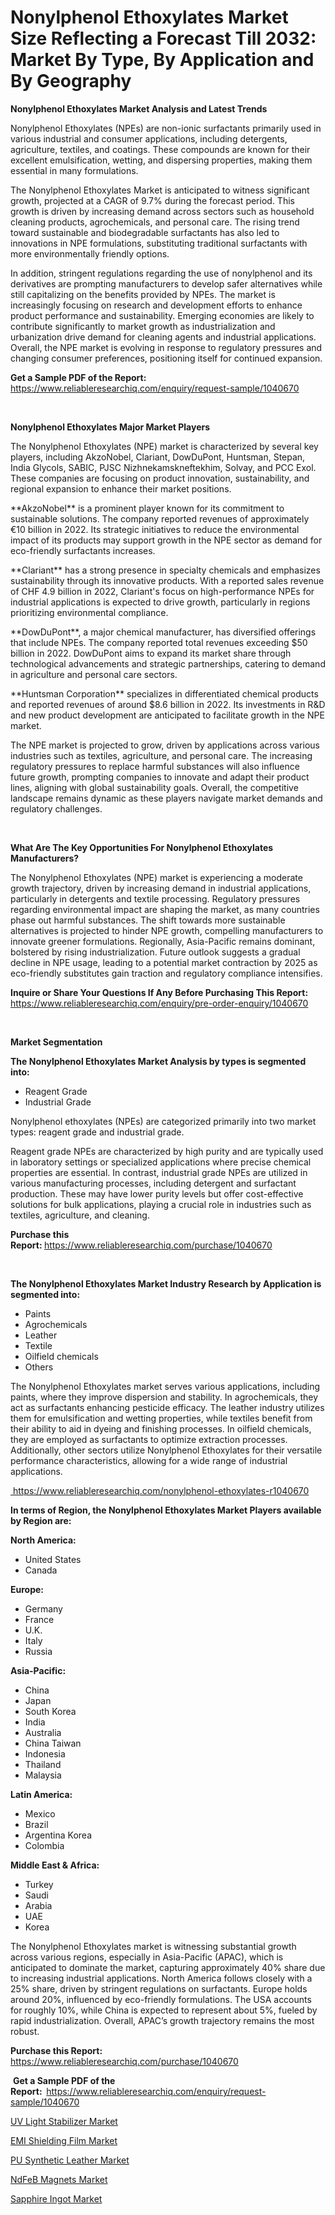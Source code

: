 <p><h1>Nonylphenol Ethoxylates Market Size Reflecting a Forecast Till 2032: Market By Type, By Application and By Geography</h1></p><p><strong>Nonylphenol Ethoxylates Market Analysis and Latest Trends</strong></p>
<p><p>Nonylphenol Ethoxylates (NPEs) are non-ionic surfactants primarily used in various industrial and consumer applications, including detergents, agriculture, textiles, and coatings. These compounds are known for their excellent emulsification, wetting, and dispersing properties, making them essential in many formulations.</p><p>The Nonylphenol Ethoxylates Market is anticipated to witness significant growth, projected at a CAGR of 9.7% during the forecast period. This growth is driven by increasing demand across sectors such as household cleaning products, agrochemicals, and personal care. The rising trend toward sustainable and biodegradable surfactants has also led to innovations in NPE formulations, substituting traditional surfactants with more environmentally friendly options.</p><p>In addition, stringent regulations regarding the use of nonylphenol and its derivatives are prompting manufacturers to develop safer alternatives while still capitalizing on the benefits provided by NPEs. The market is increasingly focusing on research and development efforts to enhance product performance and sustainability. Emerging economies are likely to contribute significantly to market growth as industrialization and urbanization drive demand for cleaning agents and industrial applications. Overall, the NPE market is evolving in response to regulatory pressures and changing consumer preferences, positioning itself for continued expansion.</p></p>
<p><strong>Get a Sample PDF of the Report:&nbsp;</strong> <a href="https://www.reliableresearchiq.com/enquiry/request-sample/1040670?utm_campaign=2226&utm_medium=2&utm_source=Github&utm_content=ia&utm_term=30012025&utm_id=nonylphenol-ethoxylates">https://www.reliableresearchiq.com/enquiry/request-sample/1040670</a></p>
<p>&nbsp;</p>
<p><strong>Nonylphenol Ethoxylates Major Market Players</strong></p>
<p><p>The Nonylphenol Ethoxylates (NPE) market is characterized by several key players, including AkzoNobel, Clariant, DowDuPont, Huntsman, Stepan, India Glycols, SABIC, PJSC Nizhnekamskneftekhim, Solvay, and PCC Exol. These companies are focusing on product innovation, sustainability, and regional expansion to enhance their market positions.</p><p>**AkzoNobel** is a prominent player known for its commitment to sustainable solutions. The company reported revenues of approximately €10 billion in 2022. Its strategic initiatives to reduce the environmental impact of its products may support growth in the NPE sector as demand for eco-friendly surfactants increases.</p><p>**Clariant** has a strong presence in specialty chemicals and emphasizes sustainability through its innovative products. With a reported sales revenue of CHF 4.9 billion in 2022, Clariant's focus on high-performance NPEs for industrial applications is expected to drive growth, particularly in regions prioritizing environmental compliance.</p><p>**DowDuPont**, a major chemical manufacturer, has diversified offerings that include NPEs. The company reported total revenues exceeding $50 billion in 2022. DowDuPont aims to expand its market share through technological advancements and strategic partnerships, catering to demand in agriculture and personal care sectors.</p><p>**Huntsman Corporation** specializes in differentiated chemical products and reported revenues of around $8.6 billion in 2022. Its investments in R&D and new product development are anticipated to facilitate growth in the NPE market.</p><p>The NPE market is projected to grow, driven by applications across various industries such as textiles, agriculture, and personal care. The increasing regulatory pressures to replace harmful substances will also influence future growth, prompting companies to innovate and adapt their product lines, aligning with global sustainability goals. Overall, the competitive landscape remains dynamic as these players navigate market demands and regulatory challenges.</p></p>
<p>&nbsp;</p>
<p><strong>What Are The Key Opportunities For Nonylphenol Ethoxylates Manufacturers?</strong></p>
<p><p>The Nonylphenol Ethoxylates (NPE) market is experiencing a moderate growth trajectory, driven by increasing demand in industrial applications, particularly in detergents and textile processing. Regulatory pressures regarding environmental impact are shaping the market, as many countries phase out harmful substances. The shift towards more sustainable alternatives is projected to hinder NPE growth, compelling manufacturers to innovate greener formulations. Regionally, Asia-Pacific remains dominant, bolstered by rising industrialization. Future outlook suggests a gradual decline in NPE usage, leading to a potential market contraction by 2025 as eco-friendly substitutes gain traction and regulatory compliance intensifies.</p></p>
<p><strong>Inquire or Share Your Questions If Any Before Purchasing This Report:</strong> <a href="https://www.reliableresearchiq.com/enquiry/pre-order-enquiry/1040670?utm_campaign=2226&utm_medium=2&utm_source=Github&utm_content=ia&utm_term=30012025&utm_id=nonylphenol-ethoxylates">https://www.reliableresearchiq.com/enquiry/pre-order-enquiry/1040670</a></p>
<p>&nbsp;</p>
<p><strong>Market Segmentation</strong></p>
<p><strong>The Nonylphenol Ethoxylates Market Analysis by types is segmented into:</strong></p>
<p><ul><li>Reagent Grade</li><li>Industrial Grade</li></ul></p>
<p><p>Nonylphenol ethoxylates (NPEs) are categorized primarily into two market types: reagent grade and industrial grade. </p><p>Reagent grade NPEs are characterized by high purity and are typically used in laboratory settings or specialized applications where precise chemical properties are essential. In contrast, industrial grade NPEs are utilized in various manufacturing processes, including detergent and surfactant production. These may have lower purity levels but offer cost-effective solutions for bulk applications, playing a crucial role in industries such as textiles, agriculture, and cleaning.</p></p>
<p><strong>Purchase this Report:&nbsp;</strong><a href="https://www.reliableresearchiq.com/purchase/1040670?utm_campaign=2226&utm_medium=2&utm_source=Github&utm_content=ia&utm_term=30012025&utm_id=nonylphenol-ethoxylates">https://www.reliableresearchiq.com/purchase/1040670</a></p>
<p>&nbsp;</p>
<p><strong>The Nonylphenol Ethoxylates Market Industry Research by Application is segmented into:</strong></p>
<p><ul><li>Paints</li><li>Agrochemicals</li><li>Leather</li><li>Textile</li><li>Oilfield chemicals</li><li>Others</li></ul></p>
<p><p>The Nonylphenol Ethoxylates market serves various applications, including paints, where they improve dispersion and stability. In agrochemicals, they act as surfactants enhancing pesticide efficacy. The leather industry utilizes them for emulsification and wetting properties, while textiles benefit from their ability to aid in dyeing and finishing processes. In oilfield chemicals, they are employed as surfactants to optimize extraction processes. Additionally, other sectors utilize Nonylphenol Ethoxylates for their versatile performance characteristics, allowing for a wide range of industrial applications.</p></p>
<p><a href="https://www.reliableresearchiq.com/nonylphenol-ethoxylates-r1040670?utm_campaign=2226&utm_medium=2&utm_source=Github&utm_content=ia&utm_term=30012025&utm_id=nonylphenol-ethoxylates">&nbsp;https://www.reliableresearchiq.com/nonylphenol-ethoxylates-r1040670</a></p>
<p><strong>In terms of Region, the Nonylphenol Ethoxylates Market Players available by Region are:</strong></p>
<p>
    <p> <strong> North America: </strong>
        <ul>
            <li>United States</li>
            <li>Canada</li>
        </ul>
        </p> 
    <p> <strong> Europe: </strong>
        <ul>
            <li>Germany</li>
            <li>France</li>
            <li>U.K.</li>
            <li>Italy</li>
            <li>Russia</li>
        </ul>
        </p> 
    <p> <strong> Asia-Pacific: </strong>
        <ul>
            <li>China</li>
            <li>Japan</li>
            <li>South Korea</li>
            <li>India</li>
            <li>Australia</li>
            <li>China Taiwan</li>
            <li>Indonesia</li>
            <li>Thailand</li>
            <li>Malaysia</li>
        </ul>
        </p> 
    <p> <strong> Latin America: </strong>
        <ul>
            <li>Mexico</li>
            <li>Brazil</li>
            <li>Argentina Korea</li>
            <li>Colombia</li>
        </ul>
        </p> 
    <p> <strong> Middle East & Africa: </strong>
        <ul>
            <li>Turkey</li>
            <li>Saudi</li>
            <li>Arabia</li>
            <li>UAE</li>
            <li>Korea</li>
        </ul>
    </p>
    </p>
<p><p>The Nonylphenol Ethoxylates market is witnessing substantial growth across various regions, especially in Asia-Pacific (APAC), which is anticipated to dominate the market, capturing approximately 40% share due to increasing industrial applications. North America follows closely with a 25% share, driven by stringent regulations on surfactants. Europe holds around 20%, influenced by eco-friendly formulations. The USA accounts for roughly 10%, while China is expected to represent about 5%, fueled by rapid industrialization. Overall, APAC’s growth trajectory remains the most robust.</p></p>
<p><strong>Purchase this Report: </strong><a href="https://www.reliableresearchiq.com/purchase/1040670?utm_campaign=2226&utm_medium=2&utm_source=Github&utm_content=ia&utm_term=30012025&utm_id=nonylphenol-ethoxylates">https://www.reliableresearchiq.com/purchase/1040670</a></p>
<p>&nbsp;<strong>Get a Sample PDF of the Report:&nbsp;&nbsp;</strong><a href="https://www.reliableresearchiq.com/enquiry/request-sample/1040670?utm_campaign=2226&utm_medium=2&utm_source=Github&utm_content=ia&utm_term=30012025&utm_id=nonylphenol-ethoxylates">https://www.reliableresearchiq.com/enquiry/request-sample/1040670</a></p>
<p><strong></strong></p>
<p><p><a href="https://github.com/ParvinKhatun77/Market-Research-Report-List-1/blob/main/uv-light-stabilizer-market.md?utm_campaign=2226&utm_medium=2&utm_source=Github&utm_content=ia&utm_term=30012025&utm_id=nonylphenol-ethoxylates">UV Light Stabilizer Market</a></p><p><a href="https://github.com/stephaniwo144/Market-Research-Report-List-1/blob/main/emi-shielding-film-market.md?utm_campaign=2226&utm_medium=2&utm_source=Github&utm_content=ia&utm_term=30012025&utm_id=nonylphenol-ethoxylates">EMI Shielding Film Market</a></p><p><a href="https://github.com/tanekacalderon743/Market-Research-Report-List-1/blob/main/pu-synthetic-leather-market.md?utm_campaign=2226&utm_medium=2&utm_source=Github&utm_content=ia&utm_term=30012025&utm_id=nonylphenol-ethoxylates">PU Synthetic Leather Market</a></p><p><a href="https://github.com/lvaill871987/Market-Research-Report-List-1/blob/main/ndfeb-magnets-market.md?utm_campaign=2226&utm_medium=2&utm_source=Github&utm_content=ia&utm_term=30012025&utm_id=nonylphenol-ethoxylates">NdFeB Magnets Market</a></p><p><a href="https://github.com/klaassenmackenzie6/Market-Research-Report-List-1/blob/main/sapphire-ingot-market.md?utm_campaign=2226&utm_medium=2&utm_source=Github&utm_content=ia&utm_term=30012025&utm_id=nonylphenol-ethoxylates">Sapphire Ingot Market</a></p></p>